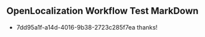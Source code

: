## OpenLocalization Workflow Test MarkDown
* 7dd95a1f-a14d-4016-9b38-2723c285f7ea 
thanks!<!--HONumber=Mar16_HO3-->
